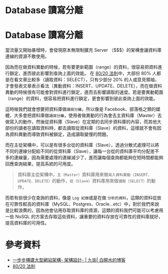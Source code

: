 # Database 讀寫分離

# Database 讀寫分離

當流量又開始暴增時，會發現原本無限制擴充 Server （$$$）的架構會讓資料庫連線的資源不敷使用。

因為而在做資料異動的時候，若有要更新範圍（range）的資料，很容易把資料進行鎖定，進而彼此影響到查詢上面的效能。 在 [80/20 法則](http://wiki.mbalib.com/zh-tw/80/20%E6%B3%95%E5%88%99)中，大部份 80% 人都是在看文章比較多（讀取資料：SELECT），只有少部分 20% 的人或意見領袖，才會發表文章表示看法（異動資料：INSERT、UPDATE、DELETE），而在做資料異動的時候很有可能會對資料進行鎖定，進而去影響讀取的速度。若是要異動範圍（range）的資料，很容易把資料進行鎖定，更會影響到彼此查詢上面的效能。

這時候我們就會想要把資料庫做`讀寫分離`，所以像是 Facebook、部落格之類的媒體，大多會把資料庫做`讀寫分離`，使用者做異動的行為會去主資料庫（Master）去做寫入的動作，然後從資料庫（Slave）在定期的去同步資料庫的內容，而其他大部份的讀者在讀取資料時，都去讀取從資料庫（Slave）的資料，這樣就不會有因為資料異動而導致資料被鎖定，造成讀取變慢的問題。

而在主從架構中，可以是有很多台從的資料庫（Slave），透過分散式處理可以將不同的連線分配給不同的從資料庫（Slave），讓每一台從的資料庫平均分配差不多的連線量，因為需要處理的連線減少了，進而讓每個查詢都能夠在短時間都能夠回應查詢結果，提高系統的可用度。

> 資料庫主從架構中，`主（Master）`資料庫用來做`寫入資料異動（INSERT、UPDATE、DELETE）`的動作，`從（Slave）`資料庫用來做`讀取（SELECT）`的動作。

而若有些很少在查詢的資料，像是 `Log 紀錄`或是在做 `分析的資料`，這類的資料從放在可靠性較高的資料庫（MySQL、Postgres、Oracle...etc）中，對於我們來說是比較浪費的，因為他會佔用存取資料庫的資源，這類的資料我們可能可以考慮用一些 NoSQL 的方案去存取這些資料，讓重要的資料存放在可靠性的資料庫就好，提高資料庫的可用性。

# 參考資料

*   [一步步構建大型網站架構- 架構設計- | 九街| 白開水的博客](http://www.9streets.cn/art-php-489.html)
*   [80/20 法則](http://wiki.mbalib.com/zh-tw/80/20%E6%B3%95%E5%88%99)